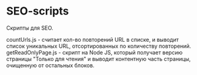 # SEO-scripts
Скрипты для SEO.

countUrls.js - считает кол-во повторений URL в списке, и выводит список уникальных URL, отсортированных по количеству повторений.
getReadOnlyPage.js - скрипт на Node JS, который получает версию страницы "Только для чтения" и выводит контентную часть страницы, очищенную от остальных блоков.
